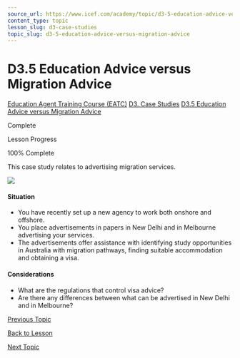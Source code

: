 ```yaml
---
source_url: https://www.icef.com/academy/topic/d3-5-education-advice-versus-migration-advice/
content_type: topic
lesson_slug: d3-case-studies
topic_slug: d3-5-education-advice-versus-migration-advice
---
```


# D3.5 Education Advice versus Migration Advice

[Education Agent Training Course (EATC)](https://www.icef.com/academy/courses/education-agent-training-course-eatc/) [D3. Case Studies](https://www.icef.com/academy/lessons/d3-case-studies/) [D3.5 Education Advice versus Migration Advice](https://www.icef.com/academy/topic/d3-5-education-advice-versus-migration-advice/)

Complete

Lesson Progress 

100% Complete 

This case study relates to advertising migration services.

![](https://www.icef.com/academy/wp-content/uploads/2022/09/pexels-brotin-biswas-518543-1024x683.jpg)

#### **Situation**

  * You have recently set up a new agency to work both onshore and offshore.
  * You place advertisements in papers in New Delhi and in Melbourne advertising your services.
  * The advertisements offer assistance with identifying study opportunities in Australia with migration pathways, finding suitable accommodation and obtaining a visa.



#### **Considerations**

  * What are the regulations that control visa advice?
  * Are there any differences between what can be advertised in New Delhi and in Melbourne?



[ Previous Topic ](https://www.icef.com/academy/topic/d3-4-sub-agent-networks/)

[Back to Lesson](https://www.icef.com/academy/lessons/d3-case-studies/)

[ Next Topic ](https://www.icef.com/academy/topic/d3-6-student-management/)
